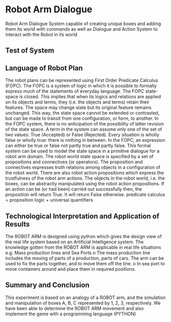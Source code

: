 # Robot Arm Dialogue
Robot Arm Dialogue System capable of creating unique boxes and adding them its world with commands as well as Dialogue and Action System to interact with the Robot in its world

## Test of System

## Language of Robot Plan
The robot plans can be represented using First Order Predicate Calculus (FOPC). The FOPC is a system of logic in which it is possible to formally express much of the statements of everyday language. The FOPC state-space is closed. This implies that when its logics and relations are applied on its objects and terms, they (i.e. the objects and terms) retain their features. The space may change state but its original feature remains unchanged. This way, the state space cannot be extended or contrasted, but can be made to transit from one configuration, or form, to another.
In the FOPC system, there is no anticipation of the possibility of latter revision of the state space. A term in the system can assume only one of the set of two values: True (Accepted) or False (Rejected). Every situation is wholly false or wholly true: there is nothing in between. In the FOPC, an expression can either be true or false not partly true and partly false.
This formal system can be used to model the state space in a primitive dialogue for a robot arm domain. The robot world state space is specified by a set of propositions and connectives (or operators). The proposition and connectives expresses truth relations among objects in a configuration of the robot world. There are also robot action propositions which express the trustfulness of the robot arm actions. The objects in the robot world, i.e. the boxes, can be abstractly manipulated using the robot action propositions. If an action can be (or had been) carried out successfully then, the proposition will return True. It will return False otherwise.
predicate calculus = proposition logic + universal quantifiers

## Technological Interpretation and Application of Results
The ROBOT ARM is designed using python which gives the design view of the real life system based on an Artificial Intelligence system.
The knowledge gotten from the ROBOT ARM is applicable in real life situations e.g. Mass production lines and Sea Ports
o	The mass production line includes the moving of parts of a production, parts of cars. The arm can be used to fix the parts together, and to move them off the line.
o	In sea port to move containers around and place them in required positions.

## Summary and Conclusion
This experiment is based on an analogy of a ROBOT arm, and the simulation and manipulation of boxes A, B, C represented by 1, 2, 3, respectively. We have been able to determine the ROBOT ARM movement and also implement the game with a programming language (PYTHON)



